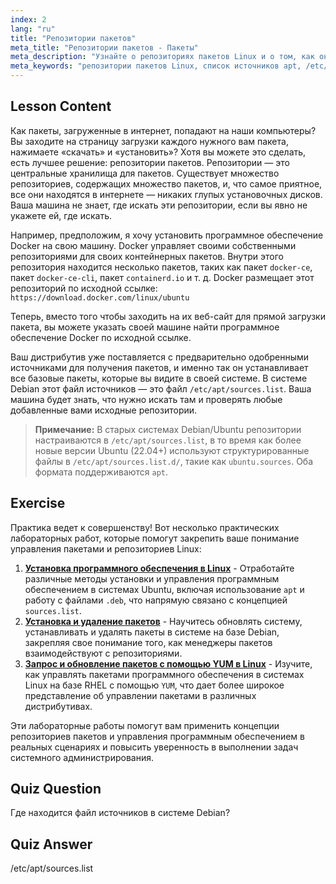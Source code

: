 ```yaml
---
index: 2
lang: "ru"
title: "Репозитории пакетов"
meta_title: "Репозитории пакетов - Пакеты"
meta_description: "Узнайте о репозиториях пакетов Linux и о том, как они управляют программным обеспечением. Узнайте, как найти и добавить источники пакетов, такие как /etc/apt/sources.list, для простой установки."
meta_keywords: "репозитории пакетов Linux, список источников apt, /etc/apt/sources.list, пакеты Linux, Linux для начинающих, учебник по Linux, управление пакетами"
---
```


## Lesson Content

Как пакеты, загруженные в интернет, попадают на наши компьютеры? Вы заходите на страницу загрузки каждого нужного вам пакета, нажимаете «скачать» и «установить»? Хотя вы можете это сделать, есть лучшее решение: репозитории пакетов. Репозитории — это центральные хранилища для пакетов. Существует множество репозиториев, содержащих множество пакетов, и, что самое приятное, все они находятся в интернете — никаких глупых установочных дисков. Ваша машина не знает, где искать эти репозитории, если вы явно не укажете ей, где искать.

Например, предположим, я хочу установить программное обеспечение Docker на свою машину. Docker управляет своими собственными репозиториями для своих контейнерных пакетов. Внутри этого репозитория находится несколько пакетов, таких как пакет `docker-ce`, пакет `docker-ce-cli`, пакет `containerd.io` и т. д. Docker размещает этот репозиторий по исходной ссылке: `https://download.docker.com/linux/ubuntu`

Теперь, вместо того чтобы заходить на их веб-сайт для прямой загрузки пакета, вы можете указать своей машине найти программное обеспечение Docker по исходной ссылке.

Ваш дистрибутив уже поставляется с предварительно одобренными источниками для получения пакетов, и именно так он устанавливает все базовые пакеты, которые вы видите в своей системе. В системе Debian этот файл источников — это файл `/etc/apt/sources.list`. Ваша машина будет знать, что нужно искать там и проверять любые добавленные вами исходные репозитории.

> **Примечание:** В старых системах Debian/Ubuntu репозитории настраиваются в `/etc/apt/sources.list`, в то время как более новые версии Ubuntu (22.04+) используют структурированные файлы в `/etc/apt/sources.list.d/`, такие как `ubuntu.sources`. Оба формата поддерживаются `apt`.

## Exercise

Практика ведет к совершенству! Вот несколько практических лабораторных работ, которые помогут закрепить ваше понимание управления пакетами и репозиториев Linux:

1. **[Установка программного обеспечения в Linux](https://labex.io/ru/labs/linux-software-installation-on-linux-18005)** - Отработайте различные методы установки и управления программным обеспечением в системах Ubuntu, включая использование `apt` и работу с файлами `.deb`, что напрямую связано с концепцией `sources.list`.
2. **[Установка и удаление пакетов](https://labex.io/ru/labs/linux-installing-and-removing-packages-385380)** - Научитесь обновлять систему, устанавливать и удалять пакеты в системе на базе Debian, закрепляя свое понимание того, как менеджеры пакетов взаимодействуют с репозиториями.
3. **[Запрос и обновление пакетов с помощью YUM в Linux](https://labex.io/ru/labs/rhel-query-and-update-packages-with-yum-in-linux-590869)** - Изучите, как управлять пакетами программного обеспечения в системах Linux на базе RHEL с помощью `YUM`, что дает более широкое представление об управлении пакетами в различных дистрибутивах.

Эти лабораторные работы помогут вам применить концепции репозиториев пакетов и управления программным обеспечением в реальных сценариях и повысить уверенность в выполнении задач системного администрирования.

## Quiz Question

Где находится файл источников в системе Debian?

## Quiz Answer

/etc/apt/sources.list
